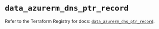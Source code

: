 # `data_azurerm_dns_ptr_record`

Refer to the Terraform Registry for docs: [`data_azurerm_dns_ptr_record`](https://registry.terraform.io/providers/hashicorp/azurerm/3.88.0/docs/data-sources/dns_ptr_record).
